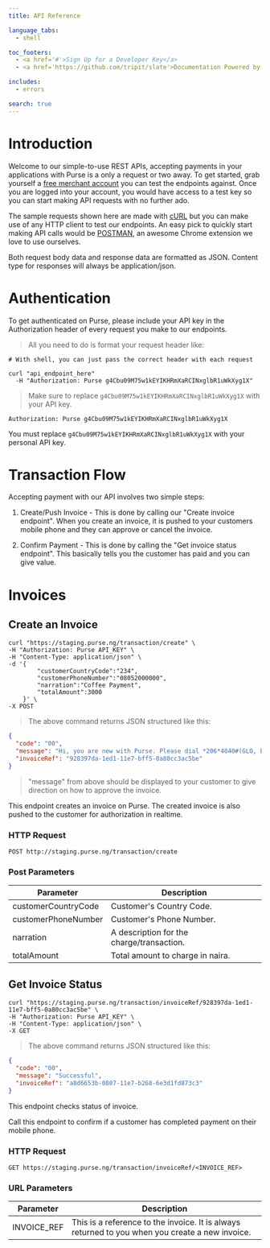 ```yaml
---
title: API Reference

language_tabs:
  - shell

toc_footers:
  - <a href='#'>Sign Up for a Developer Key</a>
  - <a href='https://github.com/tripit/slate'>Documentation Powered by Slate</a>

includes:
  - errors

search: true
---
```


# Introduction

Welcome to our simple-to-use REST APIs, accepting payments in your applications with Purse is a only a request or two away. To get started, grab yourself a [free merchant account](https://purse.ng/register) you can test the endpoints against. Once you are logged into your account, you would have access to a test key so you can start making API requests with no further ado.

The sample requests shown here are made with [cURL](http://curl.haxx.se/) but you can make use of any HTTP client to test our endpoints. An easy pick to quickly start making API calls would be [POSTMAN](https://chrome.google.com/webstore/detail/postman-rest-client/fdmmgilgnpjigdojojpjoooidkmcomcm/), an awesome Chrome extension we love to use ourselves.

Both request body data and response data are formatted as JSON. Content type for responses will always be application/json.

# Authentication

To get authenticated on Purse, please include your API key in the Authorization header of every request you make to our endpoints.

> All you need to do is format your request header like:

```shell
# With shell, you can just pass the correct header with each request

curl "api_endpoint_here"
  -H "Authorization: Purse g4Cbu09M75w1kEYIKHRmXaRCINxglbR1uWkXyg1X"
```

> Make sure to replace `g4Cbu09M75w1kEYIKHRmXaRCINxglbR1uWkXyg1X` with your API key.

`Authorization: Purse g4Cbu09M75w1kEYIKHRmXaRCINxglbR1uWkXyg1X`

<aside class="notice">
You must replace <code>g4Cbu09M75w1kEYIKHRmXaRCINxglbR1uWkXyg1X</code> with your personal API key.
</aside>

# Transaction Flow
Accepting payment with our API involves two simple steps:

1. Create/Push Invoice - This is done by calling our "Create  invoice endpoint". When you create an invoice, it is pushed to your customers mobile phone and they can approve or cancel the invoice.

2. Confirm Payment - This is done by calling the "Get invoice status endpoint". This basically tells you the customer has paid and you can give value.


# Invoices

## Create an Invoice


```shell
curl "https://staging.purse.ng/transaction/create" \
-H "Authorization: Purse API_KEY" \
-H "Content-Type: application/json" \
-d '{
        "customerCountryCode":"234",
        "customerPhoneNumber":"08052000000",
        "narration":"Coffee Payment",
        "totalAmount":3000
    }' \ 
-X POST
```

> The above command returns JSON structured like this:

```json
{
  "code": "00",
  "message": "Hi, you are new with Purse. Please dial *206*4040#(GLO, ETISALAT, AIRTEL) or *510*4040#(MTN) to opt-in and authenticate this transaction.",
  "invoiceRef": "928397da-1ed1-11e7-bff5-0a80cc3ac5be"
}
```

> "message" from above should be displayed to your customer to give direction on how to approve the invoice.

This endpoint creates an invoice on Purse. The created invoice is also pushed to the customer for authorization in realtime.

### HTTP Request

`POST http://staging.purse.ng/transaction/create`

### Post Parameters

Parameter | Description
--------- | ------- 
customerCountryCode | Customer's Country Code.
customerPhoneNumber | Customer's Phone Number.
narration | A description for the charge/transaction.
totalAmount | Total amount to charge in naira.



## Get Invoice Status

```shell
curl "https://staging.purse.ng/transaction/invoiceRef/928397da-1ed1-11e7-bff5-0a80cc3ac5be" \
-H "Authorization: Purse API_KEY" \
-H "Content-Type: application/json" \
-X GET
```


> The above command returns JSON structured like this:

```json
{
  "code": "00",
  "message": "Successful",
  "invoiceRef": "a8d6653b-0807-11e7-b268-6e3d1fd873c3"
}
```

This endpoint checks status of invoice.

<aside class="notice">Call this endpoint to confirm if a customer has completed payment on their mobile phone.</aside>

### HTTP Request

`GET https://staging.purse.ng/transaction/invoiceRef/<INVOICE_REF>`

### URL Parameters

Parameter | Description
--------- | -----------
INVOICE_REF | This is a reference to the invoice. It is always returned to you when you create a new invoice.

